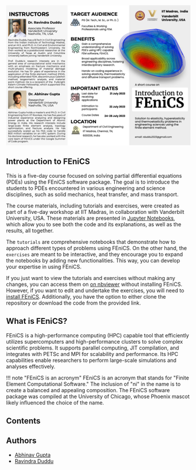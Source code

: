 ![](attachments/Pasted%20image%2020231219133930.png)
## Introduction to FEniCS

This is a five-day course focused on solving partial differential equations (PDEs) using the FEniCS software package. The goal is to introduce the students to PDEs encountered in various engineering and science disciplines, such as solid mechanics, heat transfer, and mass transport. 

The course materials, including tutorials and exercises, were created as part of a five-day workshop at IIT Madras, in collaboration with Vanderbilt University, USA. These materials are presented in [Jupyter Notebooks](https://jupyter.org/), which allow you to see both the code and its explanations, as well as the results, all together.

The `tutorials` are comprehensive notebooks that demonstrate how to approach different types of problems using FEniCS. On the other hand, the `exercises` are meant to be interactive, and they encourage you to expand the notebooks by adding new functionalities. This way, you can develop your expertise in using FEniCS.

If you just want to view the tutorials and exercises without making any changes, you can access them on [on nbviewer](https://nbviewer.org/github/iitrabhi/iitm-fenics-course/blob/48a6a14f8f7c27f2a32cf1ea101e18934d254b01/README.ipynb) without installing FEniCS. However, if you want to edit and undertake the exercises, you will need to  [install FEniCS](install-instructions.ipynb). Additionally, you have the option to either clone the repository or download the code from the provided link.

## What is FEniCS?
FEniCS is a high-performance computing (HPC) capable tool that efficiently utilizes supercomputers and high-performance clusters to solve complex scientific problems. It supports parallel computing, JIT compilation, and integrates with PETSc and MPI for scalability and performance. Its HPC capabilities enable researchers to perform large-scale simulations and analyses effectively.

!!! note "FEniCS is an acronym"
	FEniCS is an acronym that stands for "Finite Element Computational Software." The inclusion of "ni" in the name is to create a balanced and appealing composition. The FEniCS software package was compiled at the University of Chicago, whose Phoenix mascot likely influenced the choice of the name.



## Contents
<!-- - [Instructions for installing FEniCS](install-instructions.ipynb)
- Day 1
  - Tutorials
    - [Tutorial 1-1: Solving linear Poisson's equation](src/day-1/tutorials/1_linear_poisson.ipynb)
    - [Tutorial 1-2: Visualization](src/day-1/tutorials/2_visualization.ipynb)
  - Exercises
    - [Exercise 1-1: Built in meshes](src/day-1/exercises/1_built_in_mesh.ipynb)
    - [Exercise 1-2: Boundary conditions](src/day-1/exercises/2_boundary_conditions.ipynb)
    - [Exercise 1-3: Expressions](src/day-1/exercises/3_expressions.ipynb)
    - [Exercise 1-4: Spacially varying properties](src/day-1/exercises/4_spacially_varying_properties.ipynb)
    - [Exercise 1-5: Convergence](src/day-1/exercises/5_convergence.ipynb)
- Day 2
  - Tutorials
    - [Tutorial 2-1: Solving non-linear Poisson's equation using Picard Iteration](src/day-2/tutorials/1_non_linear_poisson_picard.ipynb)
    - [Tutorial 2-3: Solving non-linear Poisson's equation using Newton Iteration](src/day-2/tutorials/2_non_linear_poisson_newton.ipynb)
    - [Tutorial 2-3: Newton method with Manual Differentiation](src/day-2/tutorials/3_non_linear_poisson_newton_manual_diff.ipynb)
    - [Tutorial 2-4: Newton method with Automatic Differentiation](src/day-2/tutorials/4_non_linear_poisson_newton_auto_diff.ipynb)
  - Exercises
    - [Exercise 2-1: 2D and 3D Domains](src/day-2/exercises/1_2d_3d_domains.ipynb)
    - [Exercise 2-2: Boundary Conditions](src/day-2/exercises/2_boundary_conditions.ipynb)
    - [Exercise 2-3: Non-Linearity and Tolerances](src/day-2/exercises/3_non_linearity_tolerances.ipynb)
    - [Exercise 2-4: Manual vs Auto differentiation](src/day-2/exercises/4_manual_auto_differentiation.ipynb)
- Day 3
  - Tutorials
    - [Tutorial 3-1: Beam bending](src/day-3/tutorials/1_beam_bending.ipynb)
    - [Tutorial 3-2: Loads and boundary conditions](src/day-3/tutorials/2_load_and_boundary_conditions.ipynb)
    - [Tutorial 3-3: Solver design](src/day-3/tutorials/3_solver.ipynb)
  - Exercises
    - [Exercise 3-1: 3D Uniaxial](src/day-3/exercises/1_3d_uniaxial.ipynb)
    - [Exercise 3-2: Plane Stress v/s Plane strain](src/day-3/exercises/2_plane_stress_strain.ipynb)
    - [Exercise 3-3: Effect of solver design](src/day-3/exercises/3_solver_design.ipynb)
- Day 4
  - Tutorials
    - [Tutorial 4-1: Solving hyper elasticity in FEniCS](src/day-4/tutorials/1_hyper_elastic.ipynb)
    - [Tutorial 4-1: Pseudo time stepping in hyper elasticity](src/day-4/tutorials/2_load_displacement.ipynb)
  - Exercises
    - [Exercise 4-1: Mooney rivlin material model](src/day-4/exercises/1_mooney-rivlin.ipynb)
    - [Exercise 4-2: Comparison between elastic and hyperelastic solution](src/day-4/exercises/2_comparison.ipynb)
- Day 5
  - Tutorials
    - [Tutorial 5-1:Thermoelasticity](src/day-5/tutorials/1_thermoelasticity.ipynb)
    - [Tutorial 5-2:Multi-material domains](src/day-5/tutorials/2_multi_material.ipynb)
    - [Tutorial 5-3:Transient analysis](src/day-5/tutorials/3_transient_analysis.ipynb)
  - Exercise
    - [Exercise 5-1:Bi-metallic quasi static analysis](src/day-5/exercises/1_bi_metallic_quasi_static.ipynb)
    - [Exercise 5-2:Transient thermo-mechanical analysis](src/day-5/exercises/2_thermo_mechanical_transient.ipynb) -->

## Authors
- [Abhinav Gupta](abhigupta.io)
- [Ravindra Duddu](https://engineering.vanderbilt.edu/bio/ravindra-duddu)


